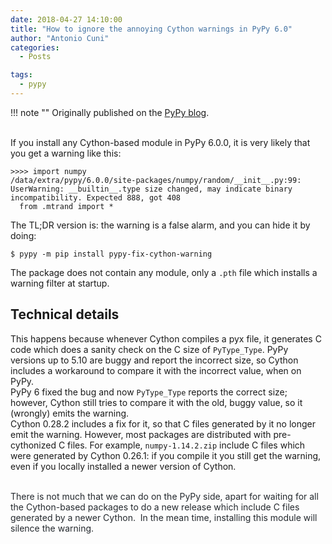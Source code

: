 ```yaml
---
date: 2018-04-27 14:10:00
title: "How to ignore the annoying Cython warnings in PyPy 6.0"
author: "Antonio Cuni"
categories:
  - Posts

tags:
  - pypy
---
```


!!! note ""
    Originally published on the [PyPy blog](https://pypy.org/posts/2018/04/how-to-ignore-annoying-cython-warnings-1007636731207810779.html).


<html><body><div>
</div>
<div>
<br class="Apple-interchange-newline">
If you install any Cython-based module in PyPy 6.0.0, it is very likely that you get a warning like this:</div>
<pre><code>&gt;&gt;&gt;&gt; import numpy
/data/extra/pypy/6.0.0/site-packages/numpy/random/__init__.py:99: UserWarning: __builtin__.type size changed, may indicate binary incompatibility. Expected 888, got 408
  from .mtrand import *
</code></pre>
<div>
The TL;DR version is: the warning is a false alarm, and you can hide it by doing:</div>
<pre><code>$ pypy -m pip install pypy-fix-cython-warning
</code></pre>
<div>
The package does not contain any module, only a <code>.pth</code> file which installs a warning filter at startup.</div>
<h2>
Technical details</h2>
<div>
This happens because whenever Cython compiles a pyx file, it generates C code which does a sanity check on the C size of <code>PyType_Type</code>. PyPy versions up to 5.10 are buggy and report the incorrect size, so Cython includes a workaround to compare it with the incorrect value, when on PyPy.</div>
<div>
PyPy 6 fixed the bug and now <code>PyType_Type</code> reports the correct size; however, Cython still tries to compare it with the old, buggy value, so it (wrongly) emits the warning.</div>
<div>
Cython 0.28.2 includes a fix for it, so that C files generated by it no longer emit the warning. However, most packages are distributed with pre-cythonized C files. For example, <code>numpy-1.14.2.zip</code> include C files which were generated by Cython 0.26.1: if you compile it you still get the warning, even if you locally installed a newer version of Cython.
<br>
<!-- more -->

<span style="color: #24292e;"><br></span>
<span style="color: #24292e;">There is not much that we can do on the PyPy side, apart for waiting for all the Cython-based packages to do a new release which include C files generated by a newer Cython.  In the mean time, installing this module will silence the </span><span style="color: #24292e;">warning.</span></div>
<div>
<div style="color: #24292e; font-size: 16px;">
<br></div>
</div></body></html>